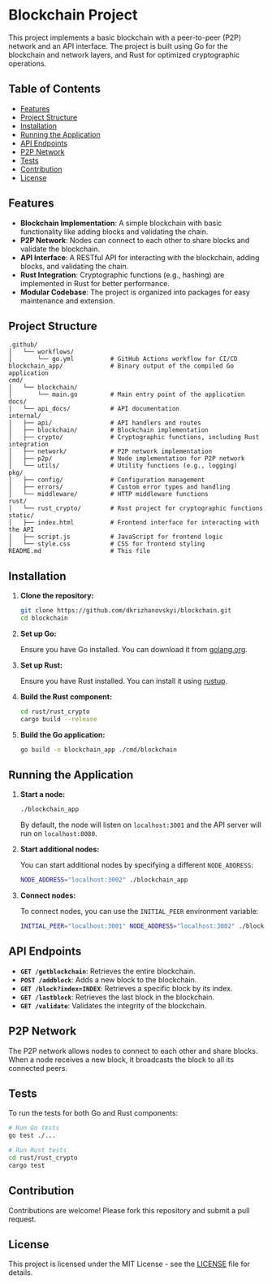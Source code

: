 # Blockchain Project

This project implements a basic blockchain with a peer-to-peer (P2P) network and an API interface. The project is built using Go for the blockchain and network layers, and Rust for optimized cryptographic operations.

## Table of Contents

- [Features](#features)
- [Project Structure](#project-structure)
- [Installation](#installation)
- [Running the Application](#running-the-application)
- [API Endpoints](#api-endpoints)
- [P2P Network](#p2p-network)
- [Tests](#tests)
- [Contribution](#contribution)
- [License](#license)

## Features

- **Blockchain Implementation**: A simple blockchain with basic functionality like adding blocks and validating the chain.
- **P2P Network**: Nodes can connect to each other to share blocks and validate the blockchain.
- **API Interface**: A RESTful API for interacting with the blockchain, adding blocks, and validating the chain.
- **Rust Integration**: Cryptographic functions (e.g., hashing) are implemented in Rust for better performance.
- **Modular Codebase**: The project is organized into packages for easy maintenance and extension.

## Project Structure

```plaintext
.github/
│   └── workflows/
│       └── go.yml          # GitHub Actions workflow for CI/CD
blockchain_app/             # Binary output of the compiled Go application
cmd/
│   └── blockchain/
│       └── main.go         # Main entry point of the application
docs/
│   └── api_docs/           # API documentation
internal/
│   ├── api/                # API handlers and routes
│   ├── blockchain/         # Blockchain implementation
│   ├── crypto/             # Cryptographic functions, including Rust integration
│   ├── network/            # P2P network implementation
│   ├── p2p/                # Node implementation for P2P network
│   └── utils/              # Utility functions (e.g., logging)
pkg/
│   ├── config/             # Configuration management
│   ├── errors/             # Custom error types and handling
│   └── middleware/         # HTTP middleware functions
rust/
│   └── rust_crypto/        # Rust project for cryptographic functions
static/
│   ├── index.html          # Frontend interface for interacting with the API
│   ├── script.js           # JavaScript for frontend logic
│   └── style.css           # CSS for frontend styling
README.md                   # This file
```

## Installation

1. **Clone the repository:**

   ```bash
   git clone https://github.com/dkrizhanovskyi/blockchain.git
   cd blockchain
   ```

2. **Set up Go:**

   Ensure you have Go installed. You can download it from [golang.org](https://golang.org/dl/).

3. **Set up Rust:**

   Ensure you have Rust installed. You can install it using [rustup](https://rustup.rs/).

4. **Build the Rust component:**

   ```bash
   cd rust/rust_crypto
   cargo build --release
   ```

5. **Build the Go application:**

   ```bash
   go build -o blockchain_app ./cmd/blockchain
   ```

## Running the Application

1. **Start a node:**

   ```bash
   ./blockchain_app
   ```

   By default, the node will listen on `localhost:3001` and the API server will run on `localhost:8080`.

2. **Start additional nodes:**

   You can start additional nodes by specifying a different `NODE_ADDRESS`:

   ```bash
   NODE_ADDRESS="localhost:3002" ./blockchain_app
   ```

3. **Connect nodes:**

   To connect nodes, you can use the `INITIAL_PEER` environment variable:

   ```bash
   INITIAL_PEER="localhost:3001" NODE_ADDRESS="localhost:3002" ./blockchain_app
   ```

## API Endpoints

- **`GET /getblockchain`**: Retrieves the entire blockchain.
- **`POST /addblock`**: Adds a new block to the blockchain.
- **`GET /block?index=INDEX`**: Retrieves a specific block by its index.
- **`GET /lastblock`**: Retrieves the last block in the blockchain.
- **`GET /validate`**: Validates the integrity of the blockchain.

## P2P Network

The P2P network allows nodes to connect to each other and share blocks. When a node receives a new block, it broadcasts the block to all its connected peers.

## Tests

To run the tests for both Go and Rust components:

```bash
# Run Go tests
go test ./...

# Run Rust tests
cd rust/rust_crypto
cargo test
```

## Contribution

Contributions are welcome! Please fork this repository and submit a pull request.

## License

This project is licensed under the MIT License - see the [LICENSE](LICENSE) file for details.
